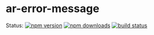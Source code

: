 # ar-error-message

Status:
[![npm version](https://img.shields.io/npm/v/ar-error-message.svg?style=flat-square)](https://www.npmjs.org/package/ar-error-message)
[![npm downloads](https://img.shields.io/npm/dm/ar-error-message.svg?style=flat-square)](http://npm-stat.com/charts.html?package=ar-error-message&from=2018-03-22)
[![build status](https://gitlab.com/adailtonribeiro/ar-error-message/badges/master/build.svg)](https://gitlab.com/adailtonribeiro/ar-error-message/commits/master) 